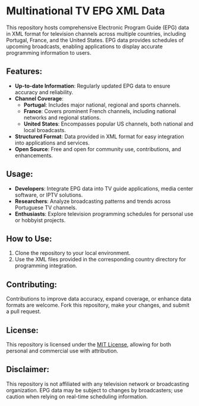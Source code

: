 # Multinational TV EPG XML Data

This repository hosts comprehensive Electronic Program Guide (EPG) data in XML format for television channels across multiple countries, including Portugal, France, and the United States. EPG data provides schedules of upcoming broadcasts, enabling applications to display accurate programming information to users.

## Features:
- **Up-to-date Information**: Regularly updated EPG data to ensure accuracy and reliability.
- **Channel Coverage**:
  - **Portugal**: Includes major national, regional and sports channels.
  - **France**: Covers prominent French channels, including national networks and regional stations.
  - **United States**: Encompasses popular US channels, both national and local broadcasts.
- **Structured Format**: Data provided in XML format for easy integration into applications and services.
- **Open Source**: Free and open for community use, contributions, and enhancements.

## Usage:
- **Developers**: Integrate EPG data into TV guide applications, media center software, or IPTV solutions.
- **Researchers**: Analyze broadcasting patterns and trends across Portuguese TV channels.
- **Enthusiasts**: Explore television programming schedules for personal use or hobbyist projects.

## How to Use:
1. Clone the repository to your local environment.
2. Use the XML files provided in the corresponding country directory for programming integration.

## Contributing:
Contributions to improve data accuracy, expand coverage, or enhance data formats are welcome. Fork this repository, make your changes, and submit a pull request.

## License:
This repository is licensed under the [MIT License](https://github.com/danzkigg/epg-pt/blob/main/LICENSE), allowing for both personal and commercial use with attribution.

## Disclaimer:
This repository is not affiliated with any television network or broadcasting organization. EPG data may be subject to changes by broadcasters; use caution when relying on real-time scheduling information.




